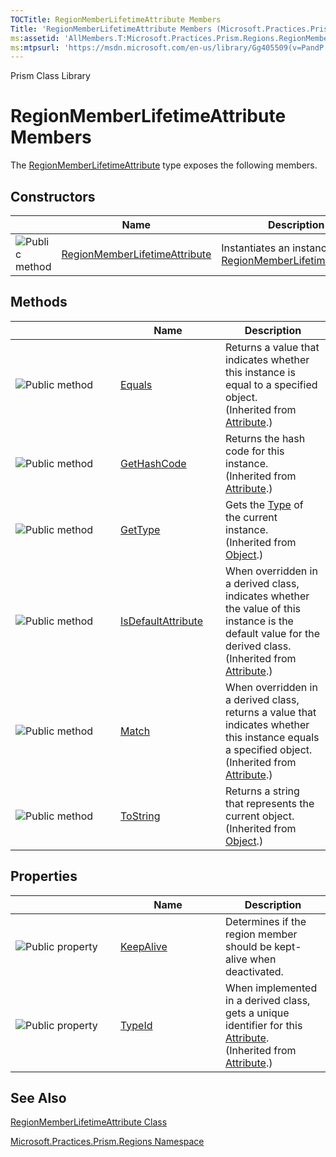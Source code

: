 ```yaml
---
TOCTitle: RegionMemberLifetimeAttribute Members
Title: 'RegionMemberLifetimeAttribute Members (Microsoft.Practices.Prism.Regions)'
ms:assetid: 'AllMembers.T:Microsoft.Practices.Prism.Regions.RegionMemberLifetimeAttribute'
ms:mtpsurl: 'https://msdn.microsoft.com/en-us/library/Gg405509(v=PandP.50)'
---
```


Prism Class Library

RegionMemberLifetimeAttribute Members
=====================================


The [RegionMemberLifetimeAttribute](https://msdn.microsoft.com/t:microsoft.practices.prism.regions.regionmemberlifetimeattribute) type exposes the following members.

Constructors
------------

<span id="constructorTableToggle"></span>
<table>
<colgroup>
<col width="33%" />
<col width="33%" />
<col width="33%" />
</colgroup>
<thead>
<tr class="header">
<th> </th>
<th>Name</th>
<th>Description</th>
</tr>
</thead>
<tbody>
<tr class="odd">
<td><img src="https://msdn.microsoft.com/en-us/Gg405509.pubmethod(en-us,PandP.50).gif" title="Public method" /></td>
<td><a href="https://msdn.microsoft.com/m:microsoft.practices.prism.regions.regionmemberlifetimeattribute.">RegionMemberLifetimeAttribute</a></td>
<td><div class="summary">
Instantiates an instance of <a href="https://msdn.microsoft.com/t:microsoft.practices.prism.regions.regionmemberlifetimeattribute">RegionMemberLifetimeAttribute</a>
</div></td>
</tr>
</tbody>
</table>

Methods
-------

<span id="methodTableToggle"></span>
<table>
<colgroup>
<col width="33%" />
<col width="33%" />
<col width="33%" />
</colgroup>
<thead>
<tr class="header">
<th> </th>
<th>Name</th>
<th>Description</th>
</tr>
</thead>
<tbody>
<tr class="odd">
<td><img src="https://msdn.microsoft.com/en-us/Gg405509.pubmethod(en-us,PandP.50).gif" title="Public method" /></td>
<td><a href="http://msdn2.microsoft.com/en-us/library/09ds241w">Equals</a></td>
<td><div class="summary">
Returns a value that indicates whether this instance is equal to a specified object.
</div>
(Inherited from <a href="http://msdn2.microsoft.com/en-us/library/e8kc3626">Attribute</a>.)</td>
</tr>
<tr class="even">
<td><img src="https://msdn.microsoft.com/en-us/Gg405509.pubmethod(en-us,PandP.50).gif" title="Public method" /></td>
<td><a href="http://msdn2.microsoft.com/en-us/library/365e1bxs">GetHashCode</a></td>
<td><div class="summary">
Returns the hash code for this instance.
</div>
(Inherited from <a href="http://msdn2.microsoft.com/en-us/library/e8kc3626">Attribute</a>.)</td>
</tr>
<tr class="odd">
<td><img src="https://msdn.microsoft.com/en-us/Gg405509.pubmethod(en-us,PandP.50).gif" title="Public method" /></td>
<td><a href="http://msdn2.microsoft.com/en-us/library/dfwy45w9">GetType</a></td>
<td><div class="summary">
Gets the <a href="http://msdn2.microsoft.com/en-us/library/42892f65">Type</a> of the current instance.
</div>
(Inherited from <a href="http://msdn2.microsoft.com/en-us/library/e5kfa45b">Object</a>.)</td>
</tr>
<tr class="even">
<td><img src="https://msdn.microsoft.com/en-us/Gg405509.pubmethod(en-us,PandP.50).gif" title="Public method" /></td>
<td><a href="http://msdn2.microsoft.com/en-us/library/tbkb5x6t">IsDefaultAttribute</a></td>
<td><div class="summary">
When overridden in a derived class, indicates whether the value of this instance is the default value for the derived class.
</div>
(Inherited from <a href="http://msdn2.microsoft.com/en-us/library/e8kc3626">Attribute</a>.)</td>
</tr>
<tr class="odd">
<td><img src="https://msdn.microsoft.com/en-us/Gg405509.pubmethod(en-us,PandP.50).gif" title="Public method" /></td>
<td><a href="http://msdn2.microsoft.com/en-us/library/wy7chz44">Match</a></td>
<td><div class="summary">
When overridden in a derived class, returns a value that indicates whether this instance equals a specified object.
</div>
(Inherited from <a href="http://msdn2.microsoft.com/en-us/library/e8kc3626">Attribute</a>.)</td>
</tr>
<tr class="even">
<td><img src="https://msdn.microsoft.com/en-us/Gg405509.pubmethod(en-us,PandP.50).gif" title="Public method" /></td>
<td><a href="http://msdn2.microsoft.com/en-us/library/7bxwbwt2">ToString</a></td>
<td><div class="summary">
Returns a string that represents the current object.
</div>
(Inherited from <a href="http://msdn2.microsoft.com/en-us/library/e5kfa45b">Object</a>.)</td>
</tr>
</tbody>
</table>

Properties
----------

<span id="propertyTableToggle"></span>
<table>
<colgroup>
<col width="33%" />
<col width="33%" />
<col width="33%" />
</colgroup>
<thead>
<tr class="header">
<th> </th>
<th>Name</th>
<th>Description</th>
</tr>
</thead>
<tbody>
<tr class="odd">
<td><img src="https://msdn.microsoft.com/en-us/Gg405509.pubproperty(en-us,PandP.50).gif" title="Public property" /></td>
<td><a href="https://msdn.microsoft.com/p:microsoft.practices.prism.regions.regionmemberlifetimeattribute.keepalive">KeepAlive</a></td>
<td><div class="summary">
Determines if the region member should be kept-alive when deactivated.
</div></td>
</tr>
<tr class="even">
<td><img src="https://msdn.microsoft.com/en-us/Gg405509.pubproperty(en-us,PandP.50).gif" title="Public property" /></td>
<td><a href="http://msdn2.microsoft.com/en-us/library/sa1bf03e">TypeId</a></td>
<td><div class="summary">
When implemented in a derived class, gets a unique identifier for this <a href="http://msdn2.microsoft.com/en-us/library/e8kc3626">Attribute</a>.
</div>
(Inherited from <a href="http://msdn2.microsoft.com/en-us/library/e8kc3626">Attribute</a>.)</td>
</tr>
</tbody>
</table>

See Also
--------

<span id="seeAlsoToggle"></span>
[RegionMemberLifetimeAttribute Class](https://msdn.microsoft.com/t:microsoft.practices.prism.regions.regionmemberlifetimeattribute)

[Microsoft.Practices.Prism.Regions Namespace](https://msdn.microsoft.com/n:microsoft.practices.prism.regions)
